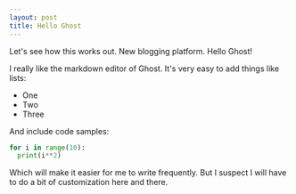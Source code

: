 ```yaml
---
layout: post
title: Hello Ghost
---
```


Let's see how this works out. New blogging platform. Hello Ghost!

I really like the markdown editor of Ghost. It's very easy to add things like lists:

* One
* Two
* Three

And include code samples:

``` python
for i in range(10):
  print(i**2)
```

Which will make it easier for me to write frequently. But I suspect I will have to do a bit of customization here and there.
